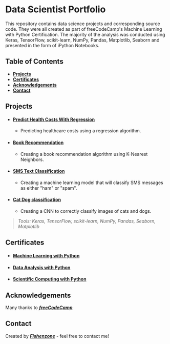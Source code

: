 # Data Scientist Portfolio

This repository contains data science projects and corresponding source code. They were all created as part of freeCodeCamp's Machine Learning with Python Certification. The majority of the analysis was conducted using Keras, TensorFlow, scikit-learn, NumPy, Pandas, Matplotlib, Seaborn and presented in the form of iPython Notebooks.

## Table of Contents

- **[Projects](#projects)**
- **[Certificates](#certificates)**
- **[Acknowledgements](#acknowledgements)**
- **[Contact](#contact)**

## Projects

- #### [Predict Health Costs With Regression](https://colab.research.google.com/drive/1Tusv081wHyH4MpFr7t4kA2_oKTCiZ786?usp=sharing 'Predict Health Costs With Regression')
    - Predicting healthcare costs using a regression algorithm.
- #### [Book Recommendation](https://colab.research.google.com/drive/1o6m_V5c2nHp_Np4dinsdUZvBhvHuM3gt?usp=sharing 'Book Recommendation')
    - Creating a book recommendation algorithm using K-Nearest Neighbors.
- #### [SMS Text Classification](https://colab.research.google.com/drive/10wrumrd2B4UCPy54EVHoArngnKD-SS5Y?usp=sharing 'SMS Text Classification')
    -  Creating a machine learning model that will classify SMS messages as either "ham" or "spam".
- #### [Cat Dog classification](https://colab.research.google.com/drive/1nvCip8xRLMN0xGyuRojHWFl88DmCLAYP?usp=sharing 'Cat Dog classification')
    - Creating a CNN to correctly classify images of cats and dogs. 

> _Tools: Keras, TensorFlow, scikit-learn, NumPy, Pandas, Seaborn, Matplotlib_ 

## Certificates

- #### [Machine Learning with Python](https://www.freecodecamp.org/certification/fishenzone/machine-learning-with-python-v7 'Machine Learning with Python')
- #### [Data Analysis with Python](https://www.freecodecamp.org/certification/fishenzone/data-analysis-with-python-v7 'Data Analysis with Python Certificate')
- #### [Scientific Computing with Python](https://www.freecodecamp.org/certification/fishenzone/scientific-computing-with-python-v7 'Scientific Computing with Python Certificate')
<!-- - #### [Legacy Full Stack](https://www.freecodecamp.org/certification/fishenzone/full-stack 'Legacy Full Stack Certificate')
- #### [Quality Assurance](https://www.freecodecamp.org/certification/fishenzone/quality-assurance-v7 'Quality Assurance Certificate')
- #### [Legacy Information Security and Quality Assurance](https://www.freecodecamp.org/certification/fishenzone/information-security-and-quality-assurance 'Legacy Information Security and Quality Assurance Certificate')
- #### [Data Visualization](https://www.freecodecamp.org/certification/fishenzone/data-visualization 'Data Visualization Certificate')
- #### [APIs and Microservices](https://www.freecodecamp.org/certification/fishenzone/apis-and-microservices 'APIs and Microservices Certificate')
- #### [Front End Libraries](https://www.freecodecamp.org/certification/fishenzone/front-end-libraries 'Front End Libraries Certificate')
- #### [JavaScript Algorithms and Data Structures](https://www.freecodecamp.org/certification/fishenzone/javascript-algorithms-and-data-structures 'JavaScript Algorithms and Data Structures Certificate')
- #### [Responsive Web Design](https://www.freecodecamp.org/certification/fishenzone/responsive-web-design 'Responsive Web Design Certificate') -->

## Acknowledgements

Many thanks to ***[freeCodeCamp](https://www.freecodecamp.org/learn 'freeCodeCamp')***

## Contact

Created by ***[Fishenzone](https://github.com/fishenzone 'Fishenzone')*** - feel free to contact me!

